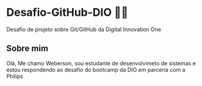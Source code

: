 # Desafio-GitHub-DIO :man_student:
Desafio de projeto sobre Git/GitHub da Digital Innovation One
## Sobre mim
Olá, Me chamo Weberson, sou estudante de desenvolvimeto de sistemas e estou
respondendo ao desafio do bootcamp da DIO em parceria com a Philips
